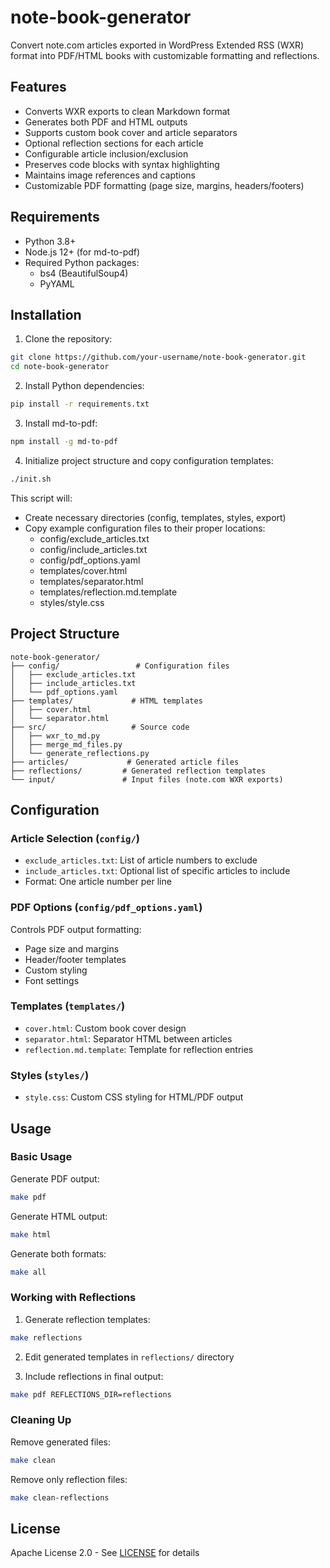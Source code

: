 # note-book-generator

Convert note.com articles exported in WordPress Extended RSS (WXR) format into PDF/HTML books with customizable formatting and reflections.

## Features

- Converts WXR exports to clean Markdown format
- Generates both PDF and HTML outputs
- Supports custom book cover and article separators
- Optional reflection sections for each article
- Configurable article inclusion/exclusion
- Preserves code blocks with syntax highlighting
- Maintains image references and captions
- Customizable PDF formatting (page size, margins, headers/footers)

## Requirements

- Python 3.8+
- Node.js 12+ (for md-to-pdf)
- Required Python packages:
  - bs4 (BeautifulSoup4)
  - PyYAML

## Installation

1. Clone the repository:

```bash
git clone https://github.com/your-username/note-book-generator.git
cd note-book-generator
```

2. Install Python dependencies:

```bash
pip install -r requirements.txt
```

3. Install md-to-pdf:

```bash
npm install -g md-to-pdf
```

4. Initialize project structure and copy configuration templates:

```bash
./init.sh
```

This script will:
- Create necessary directories (config, templates, styles, export)
- Copy example configuration files to their proper locations:
  - config/exclude_articles.txt
  - config/include_articles.txt 
  - config/pdf_options.yaml
  - templates/cover.html
  - templates/separator.html
  - templates/reflection.md.template
  - styles/style.css

## Project Structure

```
note-book-generator/
├── config/                 # Configuration files
│   ├── exclude_articles.txt
│   ├── include_articles.txt
│   └── pdf_options.yaml
├── templates/             # HTML templates
│   ├── cover.html
│   └── separator.html
├── src/                   # Source code
│   ├── wxr_to_md.py
│   ├── merge_md_files.py
│   └── generate_reflections.py
├── articles/             # Generated article files
├── reflections/         # Generated reflection templates
└── input/               # Input files (note.com WXR exports)
```

## Configuration

### Article Selection (`config/`)

- `exclude_articles.txt`: List of article numbers to exclude
- `include_articles.txt`: Optional list of specific articles to include
- Format: One article number per line

### PDF Options (`config/pdf_options.yaml`)

Controls PDF output formatting:
- Page size and margins
- Header/footer templates
- Custom styling
- Font settings

### Templates (`templates/`)

- `cover.html`: Custom book cover design
- `separator.html`: Separator HTML between articles
- `reflection.md.template`: Template for reflection entries

### Styles (`styles/`)

- `style.css`: Custom CSS styling for HTML/PDF output

## Usage

### Basic Usage

Generate PDF output:

```bash
make pdf
```

Generate HTML output:

```bash
make html
```

Generate both formats:

```bash
make all
```

### Working with Reflections

1. Generate reflection templates:

```bash
make reflections
```

2. Edit generated templates in `reflections/` directory

3. Include reflections in final output:

```bash
make pdf REFLECTIONS_DIR=reflections
```

### Cleaning Up

Remove generated files:

```bash
make clean
```

Remove only reflection files:

```bash
make clean-reflections
```

## License

Apache License 2.0 - See [LICENSE](LICENSE) for details

